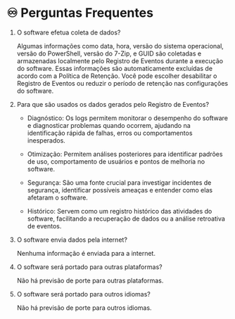 # :infinity: Perguntas Frequentes

1. O software efetua coleta de dados?

    Algumas informações como data, hora, versão do sistema operacional, versão do PowerShell, versão do 7-Zip, e GUID são coletadas e armazenadas localmente pelo Registro de Eventos durante a execução do software. Essas informações são automaticamente excluídas de acordo com a Política de Retenção. Você pode escolher desabilitar o Registro de Eventos ou reduzir o período de retenção nas configurações do software.

2. Para que são usados os dados gerados pelo Registro de Eventos?

    - Diagnóstico: Os logs permitem monitorar o desempenho do software e diagnosticar problemas quando ocorrem, ajudando na identificação rápida de falhas, erros ou comportamentos inesperados.

    - Otimização: Permitem análises posteriores para identificar padrões de uso, comportamento de usuários e pontos de melhoria no software.

    - Segurança: São uma fonte crucial para investigar incidentes de segurança, identificar possíveis ameaças e entender como elas afetaram o software.

    - Histórico: Servem como um registro histórico das atividades do software, facilitando a recuperação de dados ou a análise retroativa de eventos.

3. O software envia dados pela internet?

    Nenhuma informação é enviada para a internet.

4. O software será portado para outras plataformas?

    Não há previsão de porte para outras plataformas.

5. O software será portado para outros idiomas?

    Não há previsão de porte para outros idiomas.
